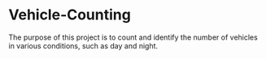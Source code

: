 # Vehicle-Counting
The purpose of this project is to count and identify the number of vehicles in various conditions, such as day and night.
